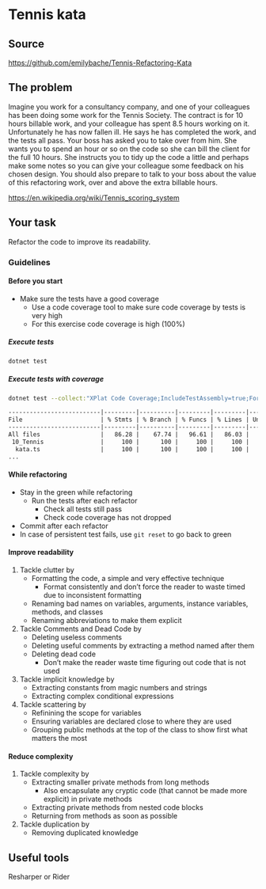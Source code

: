# Tennis kata

## Source

<https://github.com/emilybache/Tennis-Refactoring-Kata>

## The problem

Imagine you work for a consultancy company, and one of your colleagues has been doing some work for the Tennis Society. The contract is for 10 hours billable work, and your colleague has spent 8.5 hours working on it. Unfortunately he has now fallen ill. He says he has completed the work, and the tests all pass. Your boss has asked you to take over from him. She wants you to spend an hour or so on the code so she can bill the client for the full 10 hours. She instructs you to tidy up the code a little and perhaps make some notes so you can give your colleague some feedback on his chosen design. You should also prepare to talk to your boss about the value of this refactoring work, over and above the extra billable hours.

<https://en.wikipedia.org/wiki/Tennis_scoring_system>

## Your task

Refactor the code to improve its readability.

### Guidelines

#### Before you start

- Make sure the tests have a good coverage
  - Use a code coverage tool to make sure code coverage by tests is very high
  - For this exercise code coverage is high (100%)

##### Execute tests

```sh
dotnet test
```

##### Execute tests with coverage

```sh
dotnet test --collect:"XPlat Code Coverage;IncludeTestAssembly=true;Format=cobertura"
```

```txt
--------------------------|---------|----------|---------|---------|-------------------
File                      | % Stmts | % Branch | % Funcs | % Lines | Uncovered Line #s
--------------------------|---------|----------|---------|---------|-------------------
All files                 |   86.28 |    67.74 |   96.61 |   86.03 |
 10_Tennis                |     100 |      100 |     100 |     100 |
  kata.ts                 |     100 |      100 |     100 |     100 |
...
```

#### While refactoring

- Stay in the green while refactoring
  - Run the tests after each refactor
    - Check all tests still pass
    - Check code coverage has not dropped
- Commit after each refactor
- In case of persistent test fails, use `git reset` to go back to green

#### Improve readability

1. Tackle clutter by
   - Formatting the code, a simple and very effective technique
     - Format consistently and don’t force the reader to waste timed due to inconsistent formatting
   - Renaming bad names on variables, arguments, instance variables, methods, and classes
   - Renaming abbreviations to make them explicit
2. Tackle Comments and Dead Code by
   - Deleting useless comments
   - Deleting useful comments by extracting a method named after them
   - Deleting dead code
     - Don’t make the reader waste time figuring out code that is not used
3. Tackle implicit knowledge by
   - Extracting constants from magic numbers and strings
   - Extracting complex conditional expressions
4. Tackle scattering by
   - Refinining the scope for variables
   - Ensuring variables are declared close to where they are used
   - Grouping public methods at the top of the class to show first what matters the most

#### Reduce complexity

1. Tackle complexity by
   - Extracting smaller private methods from long methods
     - Also encapsulate any cryptic code (that cannot be made more explicit) in private methods
   - Extracting private methods from nested code blocks
   - Returning from methods as soon as possible
2. Tackle duplication by
   - Removing duplicated knowledge

## Useful tools

Resharper or Rider
